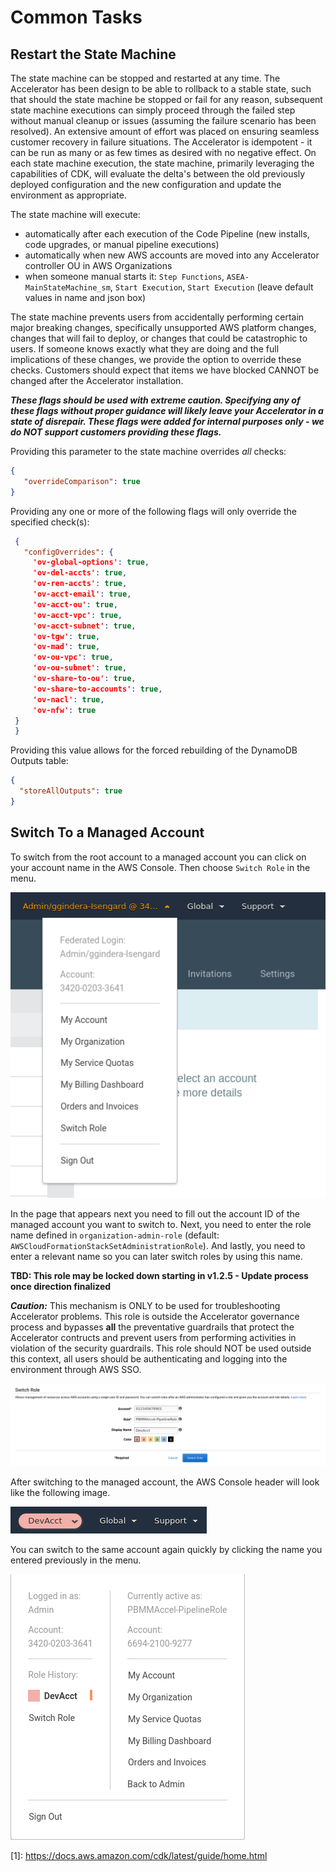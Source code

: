 # Common Tasks

## Restart the State Machine

The state machine can be stopped and restarted at any time. The Accelerator has been design to be able to rollback to a stable state, such that should the state machine be stopped or fail for any reason, subsequent state machine executions can simply proceed through the failed step without manual cleanup or issues (assuming the failure scenario has been resolved). An extensive amount of effort was placed on ensuring seamless customer recovery in failure situations. The Accelerator is idempotent - it can be run as many or as few times as desired with no negative effect. On each state machine execution, the state machine, primarily leveraging the capabilities of CDK, will evaluate the delta's between the old previously deployed configuration and the new configuration and update the environment as appropriate.

The state machine will execute:

- automatically after each execution of the Code Pipeline (new installs, code upgrades, or manual pipeline executions)
- automatically when new AWS accounts are moved into any Accelerator controller OU in AWS Organizations
- when someone manual starts it: `Step Functions`, `ASEA-MainStateMachine_sm`, `Start Execution`, `Start Execution` (leave default values in name and json box)

The state machine prevents users from accidentally performing certain major breaking changes, specifically unsupported AWS platform changes, changes that will fail to deploy, or changes that could be catastrophic to users. If someone knows exactly what they are doing and the full implications of these changes, we provide the option to override these checks. Customers should expect that items we have blocked CANNOT be changed after the Accelerator installation.

**_These flags should be used with extreme caution. Specifying any of these flags without proper guidance will likely leave your Accelerator in a state of disrepair. These flags were added for internal purposes only - we do NOT support customers providing these flags._**

Providing this parameter to the state machine overrides _all_ checks:

```json
{
   "overrideComparison": true
}
```

Providing any one or more of the following flags will only override the specified check(s):

```json
 {
   "configOverrides": {
     'ov-global-options': true,
     'ov-del-accts': true,
     'ov-ren-accts': true,
     'ov-acct-email': true,
     'ov-acct-ou': true,
     'ov-acct-vpc': true,
     'ov-acct-subnet': true,
     'ov-tgw': true,
     'ov-mad': true,
     'ov-ou-vpc': true,
     'ov-ou-subnet': true,
     'ov-share-to-ou': true,
     'ov-share-to-accounts': true,
     'ov-nacl': true,
     'ov-nfw': true
 }
 }
```

Providing this value allows for the forced rebuilding of the DynamoDB Outputs table:

```json
{
  "storeAllOutputs": true
}
```

## Switch To a Managed Account

To switch from the root account to a managed account you can click on your account name in the AWS Console. Then choose `Switch Role` in the menu.

![Switch Role Menu](img/switch-role-menu.png)

In the page that appears next you need to fill out the account ID of the managed account you want to switch to. Next, you need to enter the role name defined in `organization-admin-role` (default: `AWSCloudFormationStackSetAdministrationRole`). And lastly, you need to enter a relevant name so you can later switch roles by using this name.

**TBD: This role may be locked down starting in v1.2.5 - Update process once direction finalized**

**_Caution:_** This mechanism is ONLY to be used for troubleshooting Accelerator problems. This role is outside the Accelerator governance process and bypasses **all** the preventative guardrails that protect the Accelerator contructs and prevent users from performing activities in violation of the security guardrails. This role should NOT be used outside this context, all users should be authenticating and logging into the environment through AWS SSO.

![Switch Role Page](img/switch-role-page.png)

After switching to the managed account, the AWS Console header will look like the following image.

![Switch Role Header](img/switch-role-switched-header.png)

You can switch to the same account again quickly by clicking the name you entered previously in the menu.

![Switch Role Again Menu](img/switch-role-switched-menu.png)

<a name="cdk">[1]</a>: <https://docs.aws.amazon.com/cdk/latest/guide/home.html>
